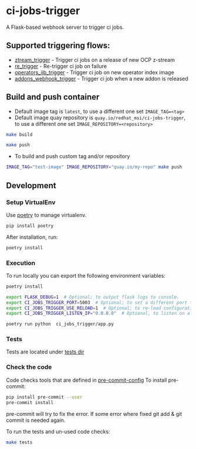 # ci-jobs-trigger

A Flask-based webhook server to trigger ci jobs.

## Supported triggering flows:

- [ztream_trigger](ci_jobs_trigger/libs/openshift_ci/ztream_trigger) - Trigger ci jobs on a release of new OCP z-stream
- [re_trigger](ci_jobs_trigger/libs/openshift_ci/re_trigger) - Re-trigger ci job on failure
- [operators_iib_trigger](ci_jobs_trigger/libs/operators_iib_trigger) - Trigger ci job on new operator index image
- [addons_webhook_trigger](ci_jobs_trigger/libs/addons_webhook_trigger) - Trigger ci job when a new addon is released

## Build and push container

- Default image tag is `latest`, to use a different one set `IMAGE_TAG=<tag>`
- Default image quay repository is `quay.io/redhat_msi/ci-jobs-trigger`, to use a different one set `IMAGE_REPOSITORY=<repository>`

```bash
make build
```

```bash
make push
```

- To build and push custom tag and/or repository

```bash
IMAGE_TAG="test-image" IMAGE_REPOSITORY="quay.io/my-repo" make push
```

## Development

### Setup VirtualEnv

Use [poetry](https://python-poetry.org/docs/) to manage virtualenv.

```bash
pip install poetry
```

After installation, run:

```bash
poetry install
```

### Execution
To run locally you can export the following environment variables:

```bash
poetry install

export FLASK_DEBUG=1  # Optional; to output flask logs to console.
export CI_JOBS_TRIGGER_PORT=5003  # Optional; to set a different port than 5000.
export CI_JOBS_TRIGGER_USE_RELOAD=1  # Optional; to re-load configuration when code is saved.
export CI_JOBS_TRIGGER_LISTEN_IP="0.0.0.0"  # Optional, to listen on all interfaces. Default is localhost only.

poetry run python  ci_jobs_trigger/app.py
```

### Tests

Tests are located under [tests dir](ci_jobs_trigger/tests)

### Check the code

Code checks tools that are defined in [pre-commit-config](.pre-commit-config.yaml)
To install pre-commit:

```bash
pip install pre-commit --user
pre-commit install
```

pre-commit will try to fix the error.
If some error where fixed git add & git commit is needed again.

To run the tests and un-used code checks:

```bash
make tests
```
